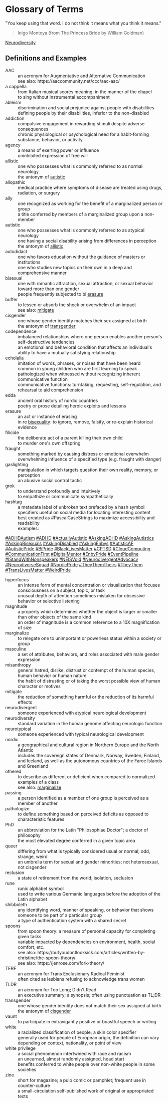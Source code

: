 
Glossary of Terms
=================

"You keep using that word.  I do not think it means what you think it means."

> Inigo Montoya  (from The Princess Bride by William Goldman)


[Neurodiversity](./README.md 'Main')


Definitions and Examples
------------------------

<dl>

<dt id='AAC'>AAC</dt>
<dd>an acronym for Augmentative and Alternative Communication</dd>
<dd>see also: https://aaccommunity.net/ccc/aac-aac/</dd>

<dt id='acappella'>a cappella</dt>
<dd>from Italian musical scores meaning: in the manner of the chapel</dd>
<dd>to sing without instrumental accompaniment</dd>

<dt id='ableism'>ableism</dt>
<dd>discrimination and social prejudice against people with disabilities</dd>
<dd>defining people by their disabilities, inferior to the non-disabled</dd>

<dt id='addiction'>addiction</dt>
<dd>compulsive engagement in rewarding stimuli despite adverse consequences</dd>
<dd>chronic physiological or psychological need for a habit-forming substance, behavior, or activity</dd>

<dt id='agency'>agency</dt>
<dd>a means of exerting power or influence</dd>
<dd>uninhibited expression of free will</dd>

<dt id='allistic'>allistic</dt>
<dd>one who possesses what is commonly referred to as normal neurology</dd>
<dd>the antonym of <a href='#autistic'>autistic</a></dd>

<dt id='allopathic'>allopathic</dt>
<dd>medical practice where symptoms of disease are treated using drugs, radiation, or surgery</dd>

<dt id='ally'>ally</dt>
<dd>one recognized as working for the benefit of a marginalized person or group</dd>
<dd>a title conferred by members of a marginalized group upon a non-member</dd>

<dt id='autistic'>autistic</dt>
<dd>one who possesses what is commonly referred to as atypical neurology</dd>
<dd>one having a social disability arising from differences in perception</dd>
<dd>the antonym of <a href='#allistic'>allistic</a></dd>

<dt id='autodidact'>autodidact</dt>
<dd>one who favors education without the guidance of masters or institutions</dd>
<dd>one who studies new topics on their own in a deep and comprehensive manner</dd>

<dt id='bisexual'>bisexual</dt>
<dd>one with romantic attraction, sexual attraction, or sexual behavior toward more than one gender</dd>
<dd>people frequently subjected to bi <a href='#erasure'>erasure</a></dd>

<dt id='buffer'>buffer</dt>
<dd>to lessen or absorb the shock or overwhelm of an impact</dd>
<dd>see also: <a href='#mitigate'>mitigate</a></dd>

<dt id='cisgender'>cisgender</dt>
<dd>one whose gender identity matches their sex assigned at birth</dd>
<dd>the antonym of <a href='#transgender'>transgender</a></dd>

<dt id='codependence'>codependence</dt>
<dd>imbalanced relationships where one person enables another person's self-destructive tendencies</dd>
<dd>an emotional and behavioral condition that affects an individual's ability to have a mutually satisfying relationship</dd>

<dt id='echolalia'>echolalia</dt>
<dd>imitation of words, phrases, or noises that have been heard</dd>
<dd>common in young children who are first learning to speak</dd>
<dd>pathologized when witnessed without recognizing inherent communicative function</dd>
<dd>communicative functions: turntaking, requesting, self-regulation, and rehearsal to aid comprehension</dd>

<dt id='edda'>edda</dt>
<dd>ancient oral history of nordic countries</dd>
<dd>poetry or prose detailing heroic exploits and lessons</dd>

<dt id='erasure'>erasure</dt>
<dd>an act or instance of erasing</dd>
<dd>in re <a href='#bisexual'>bisexuality</a>: to ignore, remove, falsify, or re-explain historical evidence</dd>

<dt id='filicide'>filicide</dt>
<dd>the deliberate act of a parent killing their own child</dd>
<dd>to murder one's own offspring</dd>

<dt id='fraught'>fraught</dt>
<dd>something marked by causing distress or emotional overwhelm</dd>
<dd>overwhelming influence of a specified type (e.g. fraught with danger)</dd>

<dt id='gaslighting'>gaslighting</dt>
<dd>manipulation in which targets question their own reality, memory, or perception</dd>
<dd>an abusive social control tactic</dd>

<dt id='grok'>grok</dt>
<dd>to understand profoundly and intuitively</dd>
<dd>to empathize or communicate sympathetically</dd>

<dt id='hashtag'>hashtag</dt>
<dd>a metadata label of unbroken text prefaced by a hash symbol</dd>
<dd>specifiers useful on social media for locating interesting content</dd>
<dd>best created as #PascalCaseStrings to maximize accessibility and readability</dd>
<dd>examples:</dd>
</dl>

[#ADHDAutism](https://twitter.com/hashtag/ADHDAutism)
[#ADHD](https://twitter.com/hashtag/ADHD)
[#ActuallyAutistic](https://twitter.com/hashtag/ActuallyAutistic)
[#AskingADHD](https://twitter.com/hashtag/AskingADHD)
[#AskingAutistics](https://twitter.com/hashtag/AskingAutistics)
[#AskingBisexuals](https://twitter.com/hashtag/AskingBisexuals)
[#AskingDisabled](https://twitter.com/hashtag/AskingDisabled)
[#AskingEnbys](https://twitter.com/hashtag/AskingEnbys)
[#AutisticAF](https://twitter.com/hashtag/AutisticAF)
[#AutisticPride](https://twitter.com/hashtag/AutisticPride)
[#BiPride](https://twitter.com/hashtag/BiPride)
[#BlackLivesMatter](https://twitter.com/hashtag/BlackLivesMatter)
[#CPTSD](https://twitter.com/hashtag/CPTSD)
[#CloudComputing](https://twitter.com/hashtag/CloudComputing)
[#CommunicationFirst](https://twitter.com/hashtag/CommunicationFirst)
[#DigitalMentor](https://twitter.com/hashtag/DigitalMentor)
[#EnbyPride](https://twitter.com/hashtag/EnbyPride)
[#EventPipeline](https://twitter.com/hashtag/EventPipeline)
[#IStandWithNonspeakers](https://twitter.com/hashtag/IStandWithNonspeakers)
[#NEISVoid](https://twitter.com/hashtag/NEISVoid)
[#NeurodivergentAdvocacy](https://twitter.com/hashtag/NeurodivergentAdvocacy)
[#NeurodiverseSquad](https://twitter.com/hashtag/NeurodiverseSquad)
[#NordicPride](https://twitter.com/hashtag/NordicPride)
[#TheyThemTheirs](https://twitter.com/hashtag/TheyThemTheirs)
[#TheyThem](https://twitter.com/hashtag/TheyThem)
[#TransLivesMatter](https://twitter.com/hashtag/TransLivesMatter)
[#WeirdPride](https://twitter.com/hashtag/WeirdPride)

<dl>

<dt id='hyperfocus'>hyperfocus</dt>
<dd>an intense form of mental concentration or visualization that focuses consciousness on a subject, topic, or task</dd>
<dd>unusual depth of attention sometimes mistaken for obsessive behavior or selective listening</dd>

<dt id='magnitude'>magnitude</dt>
<dd>a property which determines whether the object is larger or smaller than other objects of the same kind</dd>
<dd>an order of magnitude is a common reference to a 10X magnification of size</dd>

<dt id='marginalize'>marginalize</dt>
<dd>to relegate one to unimportant or powerless status within a society or group</dd>

<dt id='masculine'>masculine</dt>
<dd>a set of attributes, behaviors, and roles associated with male gender expression</dd>

<dt id='misanthropy'>misanthropy</dt>
<dd>general hatred, dislike, distrust or contempt of the human species, human behavior or human nature</dd>
<dd>the habit of distrusting or of taking the worst possible view of human character or motives</dd>

<dt id='mitigate'>mitigate</dt>
<dd>the reduction of something harmful or the reduction of its harmful effects</dd>

<dt id='neurodivergent'>neurodivergent</dt>
<dd>someone experienced with atypical neurological development</dd>

<dt id='neurodiversity'>neurodiversity</dt>
<dd>standard variation in the human genome affecting neurologic function</dd>

<dt id='neurotypical'>neurotypical</dt>
<dd>someone experienced with typical neurological development</dd>

<dt id='nordic'>nordic</dt>
<dd>a geographical and cultural region in Northern Europe and the North Atlantic</dd>
<dd>includes the sovereign states of Denmark, Norway, Sweden, Finland, and Iceland, as well as the autonomous countries of the Faroe Islands and Greenland</dd>

<dt id='othered'>othered</dt>
<dd>to describe as different or deficient when compared to normalized examples of a class</dd>
<dd>see also: <a href='#marginalize'>marginalize</a></dd>

<dt id='passing'>passing</dt>
<dd>a person identified as a member of one group is perceived as a member of another</dd>

<dt id='pathologize'>pathologize</dt>
<dd>to define something based on perceived deficits as opposed to characteristic features</dd>

<dt id='PhD'>PhD</dt>
<dd>an abbreviation for the Latin "Philosophiae Doctor"; a doctor of philosophy</dd>
<dd>the most elevated degree conferred in a given topic area</dd>

<dt id='queer'>queer</dt>
<dd>differing from what is typically considered usual or normal; odd, strange, weird</dd>
<dd>an umbrella term for sexual and gender minorities; not heterosexual, not cisgender</dd>

<dt id='reclusion'>reclusion</dt>
<dd>a state of retirement from the world; isolation, seclusion</dd>

<dt id='rune'>rune</dt>
<dd>runic alphabet symbol</dd>
<dd>used to write various Germanic languages before the adoption of the Latin alphabet</dd>

<dt id='shibboleth'>shibboleth</dt>
<dd>any identifying word, manner of speaking, or behavior that shows someone to be part of a particular group</dd>
<dd>a type of authentication system with a shared secret</dd>

<dt id='spoons'>spoons</dt>
<dd>from spoon theory: a measure of personal capacity for completing given tasks</dd>
<dd>variable impacted by dependencies on environment, health, social comfort, etc.</dd>
<dd>see also: https://butyoudontlooksick.com/articles/written-by-christine/the-spoon-theory/</dd>
<dd>see also: https://jenrose.com/fork-theory/</dd>

<dt id='TERF'>TERF</dt>
<dd>an acronym for Trans Exclusionary Radical Feminist</dd>
<dd>often cited as lesbians refusing to acknowledge trans women</dd>

<dt id='TLDR'>TLDR</dt>
<dd>an acronym for Too Long; Didn't Read</dd>
<dd>an executive summary; a synopsis; often using punctuation as TL;DR</dd>

<dt id='transgender'>transgender</dt>
<dd>one whose gender identity does not match their sex assigned at birth</dd>
<dd>the antonym of <a href='#cisgender'>cisgender</a></dd>

<dt id='vaunt'>vaunt</dt>
<dd>to participate in extravigantly positive or boastful speech or writing</dd>

<dt id='white'>white</dt>
<dd>a racialized classification of people; a skin color specifier</dd>
<dd>generally used for people of European origin, the definition can vary depending on context, nationality, or point of view</dd>

<dt id='privilege'>white privilege</dt>
<dd>a social phenomenon intertwined with race and racism</dd>
<dd>an unearned, almost randomly assigned, head start</dd>
<dd>benefits conferred to white people over non-white people in some societies</dd>

<dt id='zine'>zine</dt>
<dd>short for magazine; a pulp comic or pamphlet; frequent use in counter-culture</dd>
<dd>a small-circulation self-published work of original or appropriated texts</dd>

<dt id=''></dt>
<dd></dd>

</dl>

